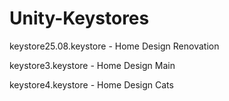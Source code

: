# Unity-Keystores

keystore25.08.keystore - Home Design Renovation

keystore3.keystore - Home Design Main

keystore4.keystore - Home Design Cats
